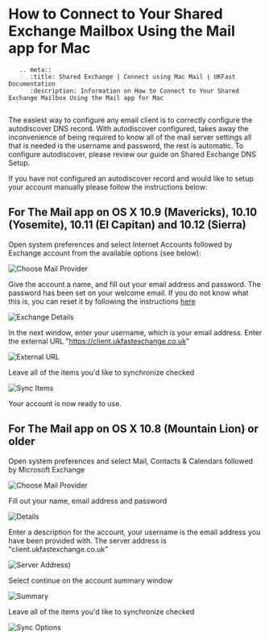 # How to Connect to Your Shared Exchange Mailbox Using the Mail app for Mac

```eval_rst
   .. meta::
      :title: Shared Exchange | Connect using Mac Mail | UKFast Documentation
      :description: Information on How to Connect to Your Shared Exchange Mailbox Using the Mail app for Mac
      
```

The easiest way to configure any email client is to correctly configure the autodiscover DNS record. With autodiscover configured, takes away the inconvenience of being required to know all of the mail server settings all that is needed is the username and password, the rest is automatic. To configure autodiscover, please review our guide on Shared Exchange DNS Setup.

If you have not configured an autodiscover record and would like to setup your account manually please follow the instructions below:

## For The Mail app on OS X 10.9 (Mavericks), 10.10 (Yosemite), 10.11 (El Capitan) and 10.12 (Sierra)

Open system preferences and select Internet Accounts followed by Exchange account from the available options (see below):


 ![Choose Mail Provider](files/sharedexchangemac/mailprovider.PNG)

 Give the account a name, and fill out your email address and password. The password has been set on your welcome email. If you do not know what this is, you can reset it by following the instructions [here](/desktop/sharedexchange/changepassword)

 ![Exchange Details](files/sharedexchangemac/exchangedetails.PNG)

 In the next window, enter your username, which is your email address.
   Enter the external URL "https://client.ukfastexchange.co.uk"

 ![External URL](files/sharedexchangemac/external.PNG)

 Leave all of the items you'd like to synchronize checked

 ![Sync Items](files/sharedexchangemac/synclist.PNG)

 Your account is now ready to use.

## For The Mail app on OS X 10.8 (Mountain Lion) or older

 Open system preferences and select Mail, Contacts & Calendars followed by Microsoft Exchange

 ![Choose Mail Provider](files/sharedexchangemac/mailprovider2.PNG)

 Fill out your name, email address and password

 ![Details](files/sharedexchangemac/exchangedetails2.PNG)

 Enter a description for the account, your username is the email
   address you have been provided with. The server address is
   "client.ukfastexchange.co.uk"

 ![Server Address](files/sharedexchangemac/server.PNG))

 Select continue on the account summary window

 ![Summary](files/sharedexchangemac/summary.PNG)

 Leave all of the items you'd like to synchronize checked

![Sync Options](files/sharedexchangemac/synclist2.PNG)
